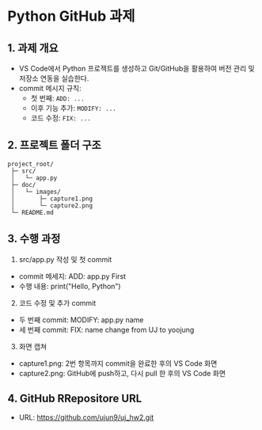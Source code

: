 # Python GitHub 과제

## 1. 과제 개요
- VS Code에서 Python 프로젝트를 생성하고 Git/GitHub을 활용하여 버전 관리 및 저장소 연동을 실습한다.  
- commit 메시지 규칙:  
  - 첫 번째: `ADD: ...`  
  - 이후 기능 추가: `MODIFY: ...`  
  - 코드 수정: `FIX: ...`  

## 2. 프로젝트 폴더 구조
```
project_root/
 ├─ src/
 │   └─ app.py
 ├─ doc/
 │   └─ images/
 │       ├─ capture1.png
 │       └─ capture2.png
 └─ README.md
```

## 3. 수행 과정
1. src/app.py 작성 및 첫 commit
- commit 메세지: ADD: app.py First
- 수행 내용: print("Hello, Python")

2. 코드 수정 및 추가 commit
- 두 번째 commit: MODIFY: app.py name
- 세 번째 commit: FIX: name change from UJ to yoojung

3. 화면 캡쳐
- capture1.png: 2번 항목까지 commit을 완료한 후의 VS Code 화면
- capture2.png: GitHub에 push하고, 다시 pull 한 후의 VS Code 화면

## 4. GitHub RRepositore URL
- URL: https://github.com/ujun9/uj_hw2.git
